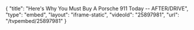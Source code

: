 {
    "title": "Here's Why You Must Buy A Porsche 911 Today -- AFTER\/DRIVE",
    "type": "embed",
    "layout": "iframe-static",
    "videoId": "25897981",
    "url": "\/tvpembed\/25897981"
}